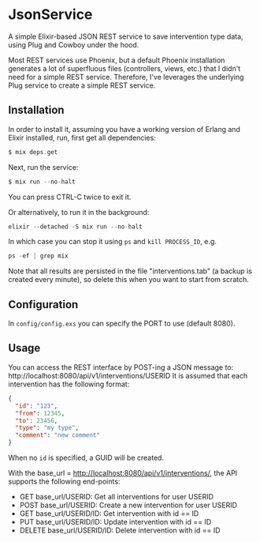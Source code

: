 # JsonService

A simple Elixir-based JSON REST service to save intervention type data, using Plug and Cowboy under the hood.

Most REST services use Phoenix, but a default Phoenix installation generates a lot of superfluous files (controllers, views, etc.) that I didn't need for a simple REST service. Therefore, I've leverages the underlying Plug service to create a simple REST service.

## Installation

In order to install it, assuming you have a working version of Erlang and Elixir installed,
run, first get all dependencies:
```c
$ mix deps.get
```

Next, run the service:
```c
$ mix run --no-halt
```
You can press CTRL-C twice to exit it.

Or alternatively, to run it in the background:
```c
elixir --detached -S mix run --no-halt
```
In which case you can stop it using `ps` and `kill PROCESS_ID`, e.g.
```c
ps -ef | grep mix
```

Note that all results are persisted in the file "interventions.tab" (a backup is created every minute), so delete this when you want to start from scratch.

## Configuration
In `config/config.exs` you can specify the PORT to use (default 8080).

## Usage

You can access the REST interface by POST-ing a JSON message to:
http://localhost:8080/api/v1/interventions/USERID
It is assumed that each intervention has the following format:
```json
{
  "id": "123",
  "from": 12345,
  "to": 23456,
  "type": "my type",
  "comment": "new comment"
}
```
When no `id` is specified, a GUID will be created.

With the base_url = [http://localhost:8080/api/v1/interventions/](http://localhost:8080/api/v1/interventions), the API supports the following end-points:

- GET base_url/USERID: Get all interventions for user USERID
- POST base_url/USERID: Create a new intervention for user USERID
- GET base_url/USERID/ID: Get intervention with id == ID
- PUT base_url/USERID/ID: Update intervention with id == ID
- DELETE base_url/USERID/ID: Delete intervention with id == ID
